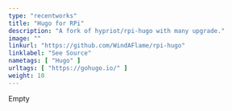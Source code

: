```yaml
---
type: "recentworks"
title: "Hugo for RPi"
description: "A fork of hypriot/rpi-hugo with many upgrade."
image: ""
linkurl: "https://github.com/WindAFlame/rpi-hugo"
linklabel: "See Source"
nametags: [ "Hugo" ]
urltags: [ "https://gohugo.io/" ]
weight: 10
---
```


Empty